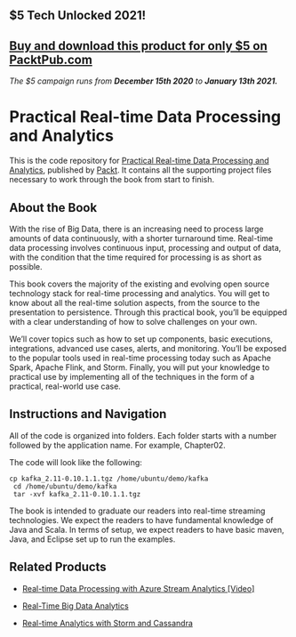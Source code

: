 ## $5 Tech Unlocked 2021!
[Buy and download this product for only $5 on PacktPub.com](https://www.packtpub.com/)
-----
*The $5 campaign         runs from __December 15th 2020__ to __January 13th 2021.__*

# Practical Real-time Data Processing and Analytics
This is the code repository for [Practical Real-time Data Processing and Analytics](https://www.packtpub.com/big-data-and-business-intelligence/practical-real-time-data-processing-and-analytics?utm_source=github&utm_medium=repository&utm_campaign=9781787281202), published by [Packt](https://www.packtpub.com/?utm_source=github). It contains all the supporting project files necessary to work through the book from start to finish.
## About the Book
With the rise of Big Data, there is an increasing need to process large amounts of data continuously, with a shorter turnaround time. Real-time data processing involves continuous input, processing and output of data, with the condition that the time required for processing is as short as possible.

This book covers the majority of the existing and evolving open source technology stack for real-time processing and analytics. You will get to know about all the real-time solution aspects, from the source to the presentation to persistence. Through this practical book, you’ll be equipped with a clear understanding of how to solve challenges on your own.

We’ll cover topics such as how to set up components, basic executions, integrations, advanced use cases, alerts, and monitoring. You’ll be exposed to the popular tools used in real-time processing today such as Apache Spark, Apache Flink, and Storm. Finally, you will put your knowledge to practical use by implementing all of the techniques in the form of a practical, real-world use case.
## Instructions and Navigation
All of the code is organized into folders. Each folder starts with a number followed by the application name. For example, Chapter02.



The code will look like the following:
```
cp kafka_2.11-0.10.1.1.tgz /home/ubuntu/demo/kafka
 cd /home/ubuntu/demo/kafka
 tar -xvf kafka_2.11-0.10.1.1.tgz
```

The book is intended to graduate our readers into real-time streaming technologies. We expect the readers to have fundamental knowledge of Java and Scala. In terms of setup, we expect readers to have basic maven, Java, and Eclipse set up to run the examples.

## Related Products
* [Real-time Data Processing with Azure Stream Analytics [Video]](https://www.packtpub.com/big-data-and-business-intelligence/real-time-data-processing-azure-stream-analytics-video?utm_source=github&utm_medium=repository&utm_campaign=9781788395885)

* [Real-Time Big Data Analytics](https://www.packtpub.com/big-data-and-business-intelligence/real-time-big-data-analytics?utm_source=github&utm_medium=repository&utm_campaign=9781784391409)

* [Real-time Analytics with Storm and Cassandra](https://www.packtpub.com/big-data-and-business-intelligence/learning-real-time-analytics-storm-and-cassandra?utm_source=github&utm_medium=repository&utm_campaign=9781784395490)

